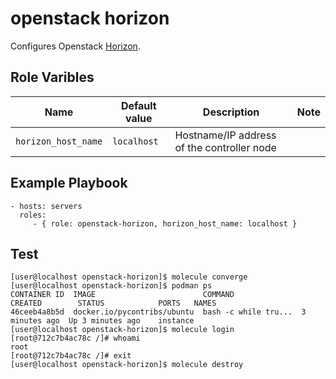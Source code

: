 # openstack horizon


Configures Openstack [Horizon](https://docs.openstack.org/horizon/latest/).

Role Varibles
-------------

| Name | Default value | Description | Note |
|---   |---            |---          |---   |
| `horizon_host_name` | `localhost` | Hostname/IP address of the controller node ||


Example Playbook
----------------

    - hosts: servers
      roles:
         - { role: openstack-horizon, horizon_host_name: localhost }


Test
----

    [user@localhost openstack-horizon]$ molecule converge
    [user@localhost openstack-horizon]$ podman ps
    CONTAINER ID  IMAGE                        COMMAND               CREATED        STATUS            PORTS   NAMES
    46ceeb4a8b5d  docker.io/pycontribs/ubuntu  bash -c while tru...  3 minutes ago  Up 3 minutes ago    instance
    [user@localhost openstack-horizon]$ molecule login
    [root@712c7b4ac78c /]# whoami
    root
    [root@712c7b4ac78c /]# exit
    [user@localhost openstack-horizon]$ molecule destroy

